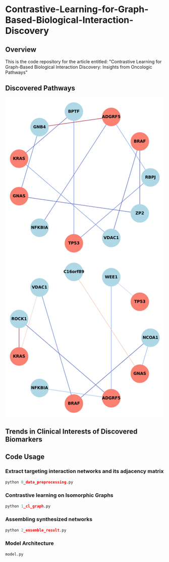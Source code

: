 # Contrastive-Learning-for-Graph-Based-Biological-Interaction-Discovery

## Overview
This is the code repository for the article entitled: "Contrastive Learning for Graph-Based Biological Interaction Discovery: Insights from Oncologic Pathways"

## Discovered Pathways
![Sample Figure](./figures/mean_avg_subgraph.jpg)
![Sample Figure](./figures/weighted_avg_subgraph.jpg)

## Trends in Clinical Interests of Discovered Biomarkers





## Code Usage
### Extract targeting interaction networks and its adjacency matrix
```python
python 0_data_preprocessing.py
```
### Contrastive learning on Isomorphic Graphs
```python
python 1_cl_graph.py
```
### Assembling synthesized networks
```python
python 2_ensemble_result.py
```
### Model Architecture
```python
model.py
```

